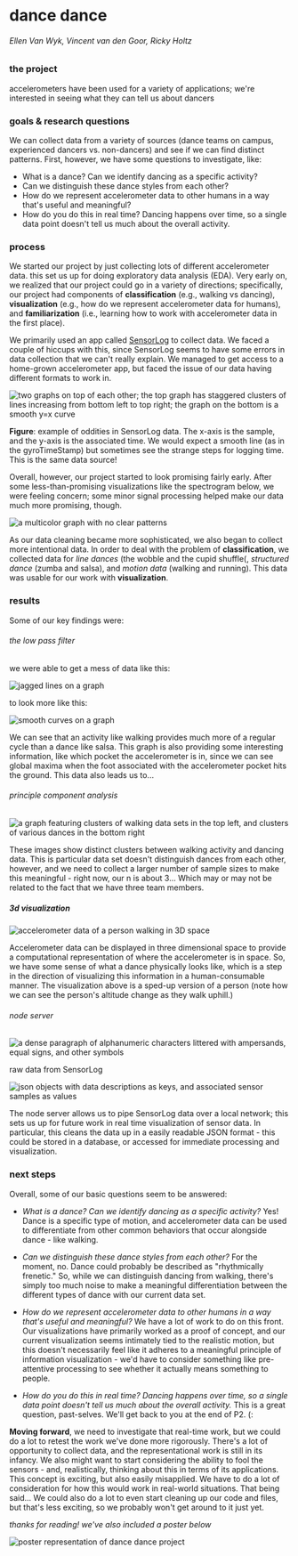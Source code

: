 # dance dance
###### Ellen Van Wyk, Vincent van den Goor, Ricky Holtz
        
### the project
accelerometers have been used for a variety of applications; we're interested in seeing what they can tell us about dancers
        
### goals & research questions
We can collect data from a variety of sources (dance teams on campus, experienced dancers vs. non-dancers) and see if we can find distinct patterns. First, however, we have some questions to investigate, like:

- What is a dance? Can we identify dancing as a specific activity?
- Can we distinguish these dance styles from each other?
- How do we represent accelerometer data to other humans in a way that's useful and meaningful?
- How do you do this in real time? Dancing happens over time, so a single data point doesn't tell us much about the overall activity.
        
### process
We started our project by just collecting lots of different accelerometer data. this set us up for doing exploratory data analysis (EDA). Very early on, we realized that our project could go in a variety of directions; specifically, our project had components of **classification** (e.g., walking vs dancing), **visualization** (e.g., how do we represent accelerometer data for humans), and **familiarization** (i.e., learning how to work with accelerometer data in the first place).

We primarily used an app called [SensorLog](https://itunes.apple.com/us/app/sensorlog/id388014573?mt=8) to collect data. We faced a couple of hiccups with this, since SensorLog seems to have some errors in data collection that we can't really explain. We managed to get access to a home-grown accelerometer app, but faced the issue of our data having different formats to work in.

![two graphs on top of each other; the top graph has staggered clusters of lines increasing from bottom left to top right; the graph on the bottom is a smooth y=x curve](/img/sensorlog-error.png)

**Figure**: example of oddities in SensorLog data. The x-axis is the sample, and the y-axis is the associated time. We would expect a smooth line (as in the gyroTimeStamp) but sometimes see the strange steps for logging time. This is the same data source!

Overall, however, our project started to look promising fairly early. After some less-than-promising visualizations like the spectrogram below, we were feeling concern; some minor signal processing helped make our data much more promising, though.

![a multicolor graph with no clear patterns](/img/spectrogramSeanPaul.png)

As our data cleaning became more sophisticated, we also began to collect more intentional data. In order to deal with the problem of **classification**, we collected data for _line dances_ (the wobble and the cupid shuffle(, _structured dance_ (zumba and salsa), and _motion data_ (walking and running). This data was usable for our work with **visualization**.

### results
Some of our key findings were:

###### the low pass filter
we were able to get a mess of data like this:

![jagged lines on a graph](/img/amplitude.png)

to look more like this:

![smooth curves on a graph](/img/low-pass-filter.png)

We can see that an activity like walking provides much more of a regular cycle than a dance like salsa. This graph is also providing some interesting information, like which pocket the accelerometer is in, since we can see global maxima when the foot associated with the accelerometer pocket hits the ground. This data also leads us to...

###### principle component analysis

![a graph featuring clusters of walking data sets in the top left, and clusters of various dances in the bottom right](/img/pca-cluster.png)

These images show distinct clusters between walking activity and dancing data. This is particular data set doesn't distinguish dances from each other, however, and we need to collect a larger number of sample sizes to make this meaningful - right now, our n is about 3... Which may or may not be related to the fact that we have three team members.

##### 3d visualization

![accelerometer data of a person walking in 3D space](/img/3d-viz.gif)

Accelerometer data can be displayed in three dimensional space to provide a computational representation of where the accelerometer is in space. So, we have some sense of what a dance physically looks like, which is a step in the direction of visualizing this information in a human-consumable manner. The visualization above is a sped-up version of a person (note how we can see the person's altitude change as they walk uphill.)

###### node server

![a dense paragraph of alphanumeric characters littered with ampersands, equal signs, and other symbols](/img/raw-server.png)

raw data from SensorLog

![json objects with data descriptions as keys, and associated sensor samples as values](/img/server-json.png)

The node server allows us to pipe SensorLog data over a local network; this sets us up for future work in real time visualization of sensor data. In particular, this cleans the data up in a easily readable JSON format - this could be stored in a database, or accessed for immediate processing and visualization.

### next steps
Overall, some of our basic questions seem to be answered:

- _What is a dance? Can we identify dancing as a specific activity?_
Yes! Dance is a specific type of motion, and accelerometer data can be used to differentiate from other common behaviors that occur alongside dance - like walking.

- _Can we distinguish these dance styles from each other?_
For the moment, no. Dance could probably be described as "rhythmically frenetic." So, while we can distinguish dancing from walking, there's simply too much noise to make a meaningful differentiation between the different types of dance with our current data set.

- _How do we represent accelerometer data to other humans in a way that's useful and meaningful?_
We have a lot of work to do on this front. Our visualizations have primarily worked as a proof of concept, and our current visualization seems intimately tied to the realistic motion, but this doesn't necessarily feel like it adheres to a meaningful principle of information visualization - we'd have to consider something like pre-attentive processing to see whether it actually means something to people.

- _How do you do this in real time? Dancing happens over time, so a single data point doesn't tell us much about the overall activity._
This is a great question, past-selves. We'll get back to you at the end of P2. (:

**Moving forward**, we need to investigate that real-time work, but we could do a lot to retest the work we've done more rigorously. There's a lot of opportunity to collect data, and the representational work is still in its infancy. We also might want to start considering the ability to fool the sensors - and, realistically, thinking about this in terms of its applications. This concept is exciting, but also easily misapplied. We have to do a lot of consideration for how this would work in real-world situations. That being said... We could also do a lot to even start cleaning up our code and files, but that's less exciting, so we probably won't get around to it just yet.

_thanks for reading! we've also included a poster below_

![poster representation of dance dance project](/img/p1Poster.png)
